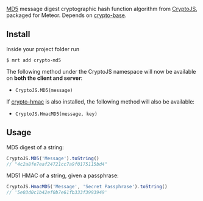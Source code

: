 [MD5](https://en.wikipedia.org/wiki/MD5) message digest cryptographic
hash function algorithm from [CryptoJS](https://code.google.com/p/crypto-js/),
packaged for Meteor. Depends on [crypto-base](https://atmosphere.meteor.com/package/crypto-base).

Install
-------

Inside your project folder run
```
$ mrt add crypto-md5
```

The following method under the CryptoJS namespace will now be available
on **both the client and server**:

* `CryptoJS.MD5(message)`

If [crypto-hmac](https://atmosphere.meteor.com/package/crypto-hmac) is also
installed, the following method will also be available:

* `CryptoJS.HmacMD5(message, key)`


Usage
-------
MD5 digest of a string:
```javascript
CryptoJS.MD5('Message').toString()
// "4c2a8fe7eaf24721cc7a9f0175115bd4"
```

MD51 HMAC of a string, given a passphrase:
```javascript
CryptoJS.HmacMD5('Message', 'Secret Passphrase').toString()
// '5e03d0c1b42ef0b7e61fb333f3993949'
```
